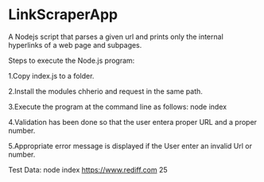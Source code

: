 # LinkScraperApp
A Nodejs script that parses a given url and prints  only the internal hyperlinks of a web page and subpages.


Steps to execute the Node.js program:

1.Copy index.js to a folder.

2.Install the modules chherio and request in the same path.

3.Execute the program at the command line as follows:
  node index <valid url> <number of links to be retrived>
  
4.Validation has been done so that the user entera proper URL and a proper number.

5.Appropriate error message is displayed if the User enter an invalid Url or number.
  
Test Data:
  node index https://www.rediff.com 25
  
